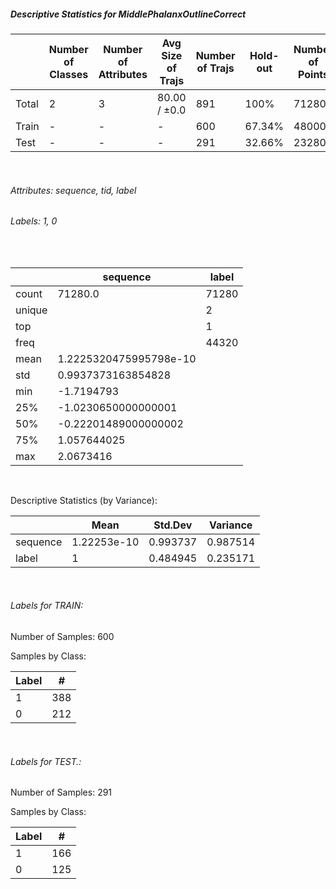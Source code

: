 ##### Descriptive Statistics for MiddlePhalanxOutlineCorrect


|       |   Number of Classes |   Number of Attributes |   Avg Size of Trajs |   Number of Trajs | Hold-out   |   Number of Points |   Longest Size |   Shortest Size |
|-------|---------------------|------------------------|---------------------|-------------------|------------|--------------------|----------------|-----------------|
| Total | 2                   | 3                      | 80.00 / ±0.0        | 891               | 100%       |              71280 |             80 |              80 |
| Train | -                   | -                      | -                   | 600               | 67.34%     |              48000 |             80 |              80 |
| Test  | -                   | -                      | -                   | 291               | 32.66%     |              23280 |             80 |              80 |

&nbsp;

###### Attributes: sequence, tid, label


###### Labels: 1, 0

&nbsp;

|        | sequence               | label   |
|--------|------------------------|---------|
| count  | 71280.0                | 71280   |
| unique |                        | 2       |
| top    |                        | 1       |
| freq   |                        | 44320   |
| mean   | 1.2225320475995798e-10 |         |
| std    | 0.9937373163854828     |         |
| min    | -1.7194793             |         |
| 25%    | -1.0230650000000001    |         |
| 50%    | -0.22201489000000002   |         |
| 75%    | 1.057644025            |         |
| max    | 2.0673416              |         |

&nbsp;

Descriptive Statistics (by Variance): 


|          |        Mean |   Std.Dev |   Variance |
|----------|-------------|-----------|------------|
| sequence | 1.22253e-10 |  0.993737 |   0.987514 |
| label    | 1           |  0.484945 |   0.235171 |

&nbsp;

###### Labels for TRAIN:


Number of Samples: 600
Samples by Class:
|   Label |   # |
|---------|-----|
|       1 | 388 |
|       0 | 212 |

&nbsp;

###### Labels for TEST.:


Number of Samples: 291
Samples by Class:
|   Label |   # |
|---------|-----|
|       1 | 166 |
|       0 | 125 |